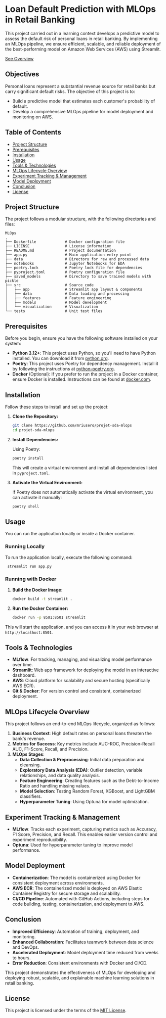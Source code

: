 # Loan Default Prediction with MLOps in Retail Banking

This project carried out in a learning context develops a predictive model to assess the default risk of personal loans in retail banking. By implementing an MLOps pipeline, we ensure efficient, scalable, and reliable deployment of the best-performing model on Amazon Web Services (AWS) using Streamlit.

[See Overview](project-overview.pdf)

## Objectives

Personal loans represent a substantial revenue source for retail banks but carry significant default risks. The objective of this project is to:
- Build a predictive model that estimates each customer's probability of default.
- Develop a comprehensive MLOps pipeline for model deployment and monitoring on AWS.

## Table of Contents

- [Project Structure](#project-structure)
- [Prerequisites](#prerequisites)
- [Installation](#installation)
- [Usage](#usage)
- [Tools & Technologies](#tools--technologies)
- [MLOps Lifecycle Overview](#mlops-lifecycle-overview)
- [Experiment Tracking & Management](#experiment-tracking--management)
- [Model Deployment](#model-deployment)
- [Conclusion](#conclusion)
- [License](#license)

## Project Structure

The project follows a modular structure, with the following directories and files:

```
MLOps
.
├── Dockerfile             # Docker configuration file
├── LICENSE                # License information
├── README.md              # Project documentation
├── app.py                 # Main application entry point
├── data                   # Directory for raw and processed data
├── notebooks              # Jupyter Notebooks for EDA
├── poetry.lock            # Poetry lock file for dependencies
├── pyproject.toml         # Poetry configuration file
├── saved_models           # Directory to save trained models with pickle
├── src                    # Source code 
│   ├── app                # Streamlit app layout & components
│   ├── data               # Data loading and processing 
│   ├── features           # Feature engineering 
│   ├── models             # Model development 
│   └── visualization      # Visualization
└── tests                  # Unit test files
```


## Prerequisites

Before you begin, ensure you have the following software installed on your system:

- **Python 3.12+**: This project uses Python, so you'll need to have Python installed. You can download it from [python.org](https://www.python.org/).
- **Poetry**: This project uses Poetry for dependency management. Install it by following the instructions at [python-poetry.org](https://python-poetry.org/docs/#installation).
- **Docker** (Optional): If you prefer to run the project in a Docker container, ensure Docker is installed. Instructions can be found at [docker.com](https://www.docker.com/).

## Installation

Follow these steps to install and set up the project:

1. **Clone the Repository:**

   ```bash
   git clone https://github.com/mriusero/projet-sda-mlops
   cd projet-sda-mlops
   ```

2. **Install Dependencies:**

   Using Poetry:

   ```bash
   poetry install
   ```

   This will create a virtual environment and install all dependencies listed in `pyproject.toml`.

3. **Activate the Virtual Environment:**

   If Poetry does not automatically activate the virtual environment, you can activate it manually:

   ```bash
   poetry shell
   ```

## Usage

You can run the application locally or inside a Docker container.

### Running Locally

To run the application locally, execute the following command:

```bash
 streamlit run app.py
```

### Running with Docker

1. **Build the Docker Image:**

   ```bash
   docker build -t streamlit .
   ```

2. **Run the Docker Container:**

   ```bash
   docker run -p 8501:8501 streamlit
   ```
   
This will start the application, and you can access it in your web browser at `http://localhost:8501`.

## Tools & Technologies

- **MLflow**: For tracking, managing, and visualizing model performance over time.
- **Streamlit**: Web app framework for deploying the model in an interactive dashboard.
- **AWS**: Cloud platform for scalability and secure hosting (specifically AWS ECR).
- **Git & Docker**: For version control and consistent, containerized deployment.

## MLOps Lifecycle Overview

This project follows an end-to-end MLOps lifecycle, organized as follows:

1. **Business Context**: High default rates on personal loans threaten the bank's revenue.
2. **Metrics for Success**: Key metrics include AUC-ROC, Precision-Recall AUC, F1-Score, Recall, and Precision.
3. **MLOps Stages**:
   - **Data Collection & Preprocessing**: Initial data preparation and cleansing.
   - **Exploratory Data Analysis (EDA)**: Outlier detection, variable relationships, and data quality analysis.
   - **Feature Engineering**: Creating features such as the Debt-to-Income Ratio and handling missing values.
   - **Model Selection**: Testing Random Forest, XGBoost, and LightGBM classifiers.
   - **Hyperparameter Tuning**: Using Optuna for model optimization.

## Experiment Tracking & Management

- **MLflow**: Tracks each experiment, capturing metrics such as Accuracy, F1 Score, Precision, and Recall. This enables easier version control and experiment reproducibility.
- **Optuna**: Used for hyperparameter tuning to improve model performance.

## Model Deployment

- **Containerization**: The model is containerized using Docker for consistent deployment across environments.
- **AWS ECR**: The containerized model is deployed on AWS Elastic Container Registry for secure storage and scalability.
- **CI/CD Pipeline**: Automated with GitHub Actions, including steps for code building, testing, containerization, and deployment to AWS.

## Conclusion

- **Improved Efficiency**: Automation of training, deployment, and monitoring.
- **Enhanced Collaboration**: Facilitates teamwork between data science and DevOps.
- **Accelerated Deployment**: Model deployment time reduced from weeks to hours.
- **Error Reduction**: Consistent environments with Docker and CI/CD.

This project demonstrates the effectiveness of MLOps for developing and deploying robust, scalable, and explainable machine learning solutions in retail banking.

## License

This project is licensed under the terms of the [MIT License](LICENSE).